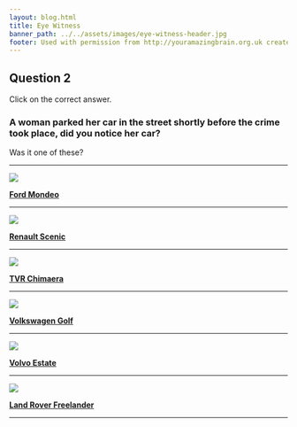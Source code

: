 ```yaml
---
layout: blog.html
title: Eye Witness
banner_path: ../../assets/images/eye-witness-header.jpg
footer: Used with permission from http://youramazingbrain.org.uk created by At-Bristol Science centre
---
```

## Question 2

Click on the correct answer.

### A woman parked her car in the street shortly before the crime took place, did you notice her car?
Was it one of these?

***

[![](../../assets/images/eye-witness-car01.jpg)](eye-witness-p6)

[](page6)[**Ford Mondeo**](eye-witness-p6)

***

[![](../../assets/images/eye-witness-car02.jpg)](eye-witness-p5)

[](page5)[**Renault Scenic**](eye-witness-p5)

***

[![](../../assets/images/eye-witness-car03.jpg)](eye-witness-p6)

[](page6)[**TVR Chimaera**](eye-witness-p6)

***

[![](../../assets/images/eye-witness-car04.jpg)](eye-witness-p6)

[](page6)[**Volkswagen Golf**](eye-witness-p6)

***

[![](../../assets/images/eye-witness-car05.jpg)](eye-witness-p6)

[](page6)[**Volvo Estate**](eye-witness-p6)

***

[![](../../assets/images/eye-witness-car06.jpg)](eye-witness-p6)

[](page6)[**Land Rover Freelander**](eye-witness-p6)

***
